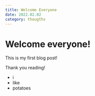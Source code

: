 ```yaml
---
title: Welcome Everyone
date: 2022.02.02
category: thougths
---
```


# Welcome everyone!

This is my first blog post!

Thank you reading!

- i
- like
- potatoes

